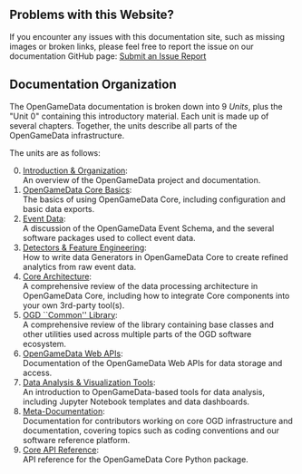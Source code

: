 ## Problems with this Website?

If you encounter any issues with this documentation site, such as missing images or broken links, please feel free to report the issue on our documentation GitHub page:
[Submit an Issue Report](https://github.com/opengamedata/opengamedata-doc/issues/new?assignees=LswaN58&labels=bug&projects=&template=bug_report.md&title=)

## Documentation Organization

The OpenGameData documentation is broken down into 9 *Units*, plus the "Unit 0" containing this introductory material.
Each unit is made up of several chapters.
Together, the units describe all parts of the OpenGameData infrastructure.

The units are as follows:

<!-- TODO : update links here -->

0. [Introduction & Organization](./index.rst):  
    An overview of the OpenGameData project and documentation.
1. [OpenGameData Core Basics](../01_core-basics/index.rst):  
    The basics of using OpenGameData Core, including configuration and basic data exports.
2. [Event Data](../02_events/index.rst):  
    A discussion of the OpenGameData Event Schema, and the several software packages used to collect event data.
3. [Detectors & Feature Engineering](../03_detectors-and-features/index.rst):  
    How to write data Generators in OpenGameData Core to create refined analytics from raw event data.
4. [Core Architecture](../04_core-architecture/index.rst):  
    A comprehensive review of the data processing architecture in OpenGameData Core, including how to integrate Core components into your own 3rd-party tool(s).
5. [OGD ``Common'' Library](../05_ogd-common/index.rst):  
    A comprehensive review of the library containing base classes and other utilities used across multiple parts of the OGD software ecosystem.
6. [OpenGameData Web APIs](../06_apis/index.rst):  
    Documentation of the OpenGameData Web APIs for data storage and access.
7. [Data Analysis & Visualization Tools](../07_analysis-and-visualization/index.rst):  
    An introduction to OpenGameData-based tools for data analysis, including Jupyter Notebook templates and data dashboards.
8. [Meta-Documentation](../08_meta-documentation/index.rst):  
    Documentation for contributors working on core OGD infrastructure and documentation, covering topics such as coding conventions and our software reference platform.
9. [Core API Reference](../reference/index.rst):  
    API reference for the OpenGameData Core Python package.
